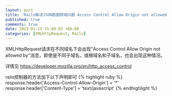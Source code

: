 ```yaml
---
layout: post
title: 'Rails解决JSON数据跨域问题 Access Control Allow Origin not allowed by'
published: true
comments: true
date: 2013-01-15 15:09:03 +08:00
categories: [XMLHttpRequest, Rails]
---
```



XMLHttpRequest请求在不同域名下会出现"Access Control Allow Origin not allowed by"消息，即使是不同子域名，或根域名和子域名，也会出现这种情况。

详情见 https://developer.mozilla.org/en/http_access_control

rails控制器的方法加下以下声明即可
{% highlight ruby %}
response.header['Access-Control-Allow-Origin'] = '*'
response.header['Content-Type'] = 'text/javascript'
{% endhighlight %}

